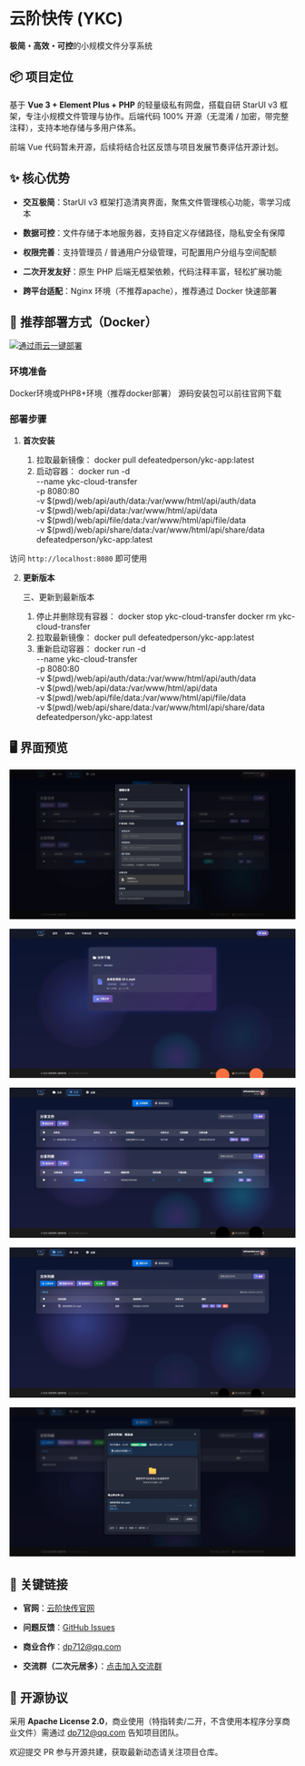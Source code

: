 # 云阶快传 (YKC)

**极简・高效・可控**的小规模文件分享系统

## 📦 项目定位

基于 **Vue 3 + Element Plus + PHP** 的轻量级私有网盘，搭载自研 StarUI v3 框架，专注小规模文件管理与协作。后端代码 100% 开源（无混淆 / 加密，带完整注释），支持本地存储与多用户体系。

前端 Vue 代码暂未开源，后续将结合社区反馈与项目发展节奏评估开源计划。

## ✨ 核心优势



*   **交互极简**：StarUI v3 框架打造清爽界面，聚焦文件管理核心功能，零学习成本

*   **数据可控**：文件存储于本地服务器，支持自定义存储路径，隐私安全有保障

*   **权限完善**：支持管理员 / 普通用户分级管理，可配置用户分组与空间配额

*   **二次开发友好**：原生 PHP 后端无框架依赖，代码注释丰富，轻松扩展功能

*   **跨平台适配**：Nginx 环境（不推荐apache），推荐通过 Docker 快速部署

## 🚀 推荐部署方式（Docker）

[![通过雨云一键部署](https://rainyun-apps.cn-nb1.rains3.com/materials/deploy-on-rainyun-cn.svg)](https://app.rainyun.com/apps/rca/store/6854/dp712_)

### 环境准备

Docker环境或PHP8+环境（推荐docker部署）
源码安装包可以前往官网下载

### 部署步骤



1.  **首次安装**


    1. 拉取最新镜像：
       docker pull defeatedperson/ykc-app:latest
    2. 启动容器：
       docker run -d \
         --name ykc-cloud-transfer \
         -p 8080:80 \
         -v $(pwd)/web/api/auth/data:/var/www/html/api/auth/data \
         -v $(pwd)/web/api/data:/var/www/html/api/data \
         -v $(pwd)/web/api/file/data:/var/www/html/api/file/data \
         -v $(pwd)/web/api/share/data:/var/www/html/api/share/data \
         defeatedperson/ykc-app:latest

访问 `http://localhost:8080` 即可使用

2.  **更新版本**

    三、更新到最新版本
    1. 停止并删除现有容器：
       docker stop ykc-cloud-transfer
       docker rm ykc-cloud-transfer
    2. 拉取最新镜像：
       docker pull defeatedperson/ykc-app:latest
    3. 重新启动容器：
       docker run -d \
         --name ykc-cloud-transfer \
         -p 8080:80 \
         -v $(pwd)/web/api/auth/data:/var/www/html/api/auth/data \
         -v $(pwd)/web/api/data:/var/www/html/api/data \
         -v $(pwd)/web/api/file/data:/var/www/html/api/file/data \
         -v $(pwd)/web/api/share/data:/var/www/html/api/share/data \
         defeatedperson/ykc-app:latest









## 🖥️ 界面预览



![分享设置](https://raw.githubusercontent.com/defeatedperson/ykc/refs/heads/main/photo/1.webp)



![分享下载](https://raw.githubusercontent.com/defeatedperson/ykc/refs/heads/main/photo/2.webp)



![分享管理](https://raw.githubusercontent.com/defeatedperson/ykc/refs/heads/main/photo/3.webp)



![文件管理](https://raw.githubusercontent.com/defeatedperson/ykc/refs/heads/main/photo/4.webp)



![文件上传](https://raw.githubusercontent.com/defeatedperson/ykc/refs/heads/main/photo/5.webp)

## 🔗 关键链接



*   **官网**：[云阶快传官网](https://www.xcdream.com/ykc)

*   **问题反馈**：[GitHub Issues](https://github.com/defeatedperson/ykc/issues)

*   **商业合作**：dp712@qq.com

*   **交流群（二次元居多）**：[点击加入交流群](https://qm.qq.com/q/a0Kywvgjhm)

## 📜 开源协议

采用 **Apache License 2.0**，商业使用（特指转卖/二开，不含使用本程序分享商业文件）需通过 dp712@qq.com 告知项目团队。

欢迎提交 PR 参与开源共建，获取最新动态请关注项目仓库。
